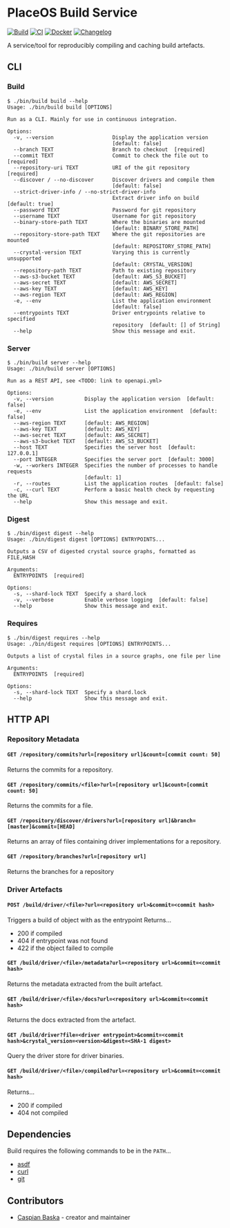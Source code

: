 # PlaceOS Build Service

[![Build](https://github.com/PlaceOS/build/actions/workflows/build.yml/badge.svg)](https://github.com/PlaceOS/build/actions/workflows/build.yml)
[![CI](https://github.com/PlaceOS/build/actions/workflows/ci.yml/badge.svg)](https://github.com/PlaceOS/build/actions/workflows/ci.yml)
[![Docker](https://img.shields.io/badge/Images-dockerhub-github.svg)](https://hub.docker.com/r/placeos/build)
[![Changelog](https://img.shields.io/badge/Changelog-available-github.svg)](/CHANGELOG.md)

A service/tool for reproducibly compiling and caching build artefacts.

## CLI

### Build

```shell-session
$ ./bin/build build --help
Usage: ./bin/build build [OPTIONS]

Run as a CLI. Mainly for use in continuous integration.

Options:
  -v, --version                   Display the application version
                                  [default: false]
  --branch TEXT                   Branch to checkout  [required]
  --commit TEXT                   Commit to check the file out to  [required]
  --repository-uri TEXT           URI of the git repository  [required]
  --discover / --no-discover      Discover drivers and compile them
                                  [default: false]
  --strict-driver-info / --no-strict-driver-info
                                  Extract driver info on build  [default: true]
  --password TEXT                 Password for git repository
  --username TEXT                 Username for git repository
  --binary-store-path TEXT        Where the binaries are mounted
                                  [default: BINARY_STORE_PATH]
  --repository-store-path TEXT    Where the git repositories are mounted
                                  [default: REPOSITORY_STORE_PATH]
  --crystal-version TEXT          Varying this is currently unsupported
                                  [default: CRYSTAL_VERSION]
  --repository-path TEXT          Path to existing repository
  --aws-s3-bucket TEXT            [default: AWS_S3_BUCKET]
  --aws-secret TEXT               [default: AWS_SECRET]
  --aws-key TEXT                  [default: AWS_KEY]
  --aws-region TEXT               [default: AWS_REGION]
  -e, --env                       List the application environment
                                  [default: false]
  --entrypoints TEXT              Driver entrypoints relative to specified
                                  repository  [default: [] of String]
  --help                          Show this message and exit.
```

### Server

```shell-session
$ ./bin/build server --help
Usage: ./bin/build server [OPTIONS]

Run as a REST API, see <TODO: link to openapi.yml>

Options:
  -v, --version          Display the application version  [default: false]
  -e, --env              List the application environment  [default: false]
  --aws-region TEXT      [default: AWS_REGION]
  --aws-key TEXT         [default: AWS_KEY]
  --aws-secret TEXT      [default: AWS_SECRET]
  --aws-s3-bucket TEXT   [default: AWS_S3_BUCKET]
  --host TEXT            Specifies the server host  [default: 127.0.0.1]
  --port INTEGER         Specifies the server port  [default: 3000]
  -w, --workers INTEGER  Specifies the number of processes to handle requests
                         [default: 1]
  -r, --routes           List the application routes  [default: false]
  -c, --curl TEXT        Perform a basic health check by requesting the URL
  --help                 Show this message and exit.
```

### Digest

```shell-session
$ ./bin/digest digest --help
Usage: ./bin/digest digest [OPTIONS] ENTRYPOINTS...

Outputs a CSV of digested crystal source graphs, formatted as FILE,HASH

Arguments:
  ENTRYPOINTS  [required]

Options:
  -s, --shard-lock TEXT  Specify a shard.lock
  -v, --verbose          Enable verbose logging  [default: false]
  --help                 Show this message and exit.
```

### Requires

```shell-session
$ ./bin/digest requires --help
Usage: ./bin/digest requires [OPTIONS] ENTRYPOINTS...

Outputs a list of crystal files in a source graphs, one file per line

Arguments:
  ENTRYPOINTS  [required]

Options:
  -s, --shard-lock TEXT  Specify a shard.lock
  --help                 Show this message and exit.
```

## HTTP API

### Repository Metadata

#### `GET /repository/commits?url=[repository url]&count=[commit count: 50]`

Returns the commits for a repository.

#### `GET /repository/commits/<file>?url=[repository url]&count=[commit count: 50]`

Returns the commits for a file.

#### `GET /repository/discover/drivers?url=[repository url]&branch=[master]&commit=[HEAD]`

Returns an array of files containing driver implementations for a repository.

#### `GET /repository/branches?url=[repository url]`

Returns the branches for a repository

### Driver Artefacts

#### `POST /build/driver/<file>?url=<repository url>&commit=<commit hash>`

Triggers a build of object with <file> as the entrypoint
Returns…
- 200 if compiled
- 404 if entrypoint was not found
- 422 if the object failed to compile

#### `GET /build/driver/<file>/metadata?url=<repository url>&commit=<commit hash>`

Returns the metadata extracted from the built artefact.

#### `GET /build/driver/<file>/docs?url=<repository url>&commit=<commit hash>`

Returns the docs extracted from the artefact.

#### `GET /build/driver?file=<driver entrypoint>&commit=<commit hash>&crystal_version=<version>&digest=<SHA-1 digest>`

Query the driver store for driver binaries.

#### `GET /build/driver/<file>/compiled?url=<repository url>&commit=<commit hash>`

Returns...
- 200 if compiled
- 404 not compiled

## Dependencies

Build requires the following commands to be in the `PATH`...

- [asdf](https://asdf-vm.com/)
- [curl](https://curl.se/)
- [git](https://git-scm.com/)

## Contributors

- [Caspian Baska](https://github.com/caspiano) - creator and maintainer
